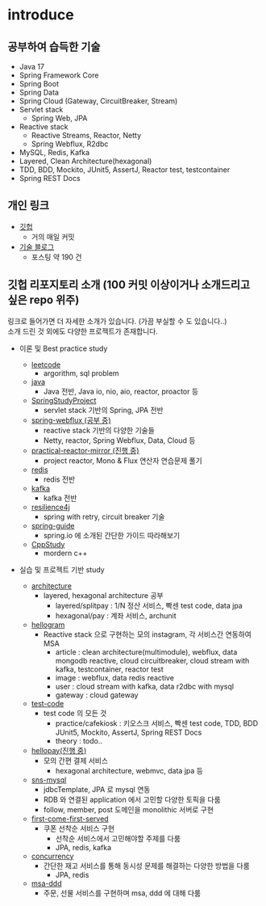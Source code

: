 # introduce
  
## 공부하여 습득한 기술
- Java 17
- Spring Framework Core
- Spring Boot
- Spring Data
- Spring Cloud (Gateway, CircuitBreaker, Stream)
- Servlet stack
  - Spring Web, JPA
- Reactive stack
  - Reactive Streams, Reactor, Netty
  - Spring Webflux, R2dbc
- MySQL, Redis, Kafka
- Layered, Clean Architecture(hexagonal)
- TDD, BDD, Mockito, JUnit5, AssertJ, Reactor test, testcontainer
- Spring REST Docs
  
## 개인 링크
- [깃헙](https://github.com/starryeye)
  - 거의 매일 커밋
- [기술 블로그](https://starryeye.tistory.com)
  - 포스팅 약 190 건
  
## 깃헙 리포지토리 소개 (100 커밋 이상이거나 소개드리고 싶은 repo 위주)
링크로 들어가면 더 자세한 소개가 있습니다. (가끔 부실할 수 도 있습니다..)  
소개 드린 것 외에도 다양한 프로젝트가 존재합니다.  
  
- 이론 및 Best practice study
  - [leetcode](https://github.com/starryeye/leetcode)
    - argorithm, sql problem
  - [java](https://github.com/starryeye/java)
    - Java 전반, Java io, nio, aio, reactor, proactor 등
  - [SpringStudyProject](https://github.com/starryeye/SpringStudyProject)
    - servlet stack 기반의 Spring, JPA 전반
  - [spring-webflux (공부 중)](https://github.com/starryeye/spring-webflux)
    - reactive stack 기반의 다양한 기술들 
    - Netty, reactor, Spring Webflux, Data, Cloud 등
  - [practical-reactor-mirror (진행 중)](https://github.com/starryeye/practical-reactor-mirror)
    - project reactor, Mono & Flux 연산자 연습문제 풀기
  - [redis](https://github.com/starryeye/redis)
    - redis 전반
  - [kafka](https://github.com/starryeye/kafka)
    - kafka 전반
  - [resilience4j](https://github.com/starryeye/resilience4j)
    - spring with retry, circuit breaker 기술
  - [spring-guide](https://github.com/starryeye/spring-guide)
    - spring.io 에 소개된 간단한 가이드 따라해보기
  - [CppStudy](https://github.com/starryeye/CppStudy)
    - mordern c++ 
  
- 실습 및 프로젝트 기반 study
  - [architecture](https://github.com/starryeye/architecture)
    - layered, hexagonal architecture 공부
      - layered/splitpay : 1/N 정산 서비스, 빡센 test code, data jpa
      - hexagonal/pay : 계좌 서비스, archunit
  - [hellogram](https://github.com/starryeye/hellogram)
    - Reactive stack 으로 구현하는 모의 instagram, 각 서비스간 연동하여 MSA
      - article : clean architecture(multimodule), webflux, data mongodb reactive, cloud circuitbreaker, cloud stream with kafka, testcontainer, reactor test
      - image : webflux, data redis reactive
      - user : cloud stream with kafka, data r2dbc with mysql
      - gateway : cloud gateway
  - [test-code](https://github.com/starryeye/test-code)
    - test code 의 모든 것
      - practice/cafekiosk : 키오스크 서비스, 빡센 test code, TDD, BDD JUnit5, Mockito, AssertJ, Spring REST Docs
      - theory : todo..
  - [hellopay(진행 중)](https://github.com/starryeye/hellopay)
    - 모의 간편 결제 서비스
      - hexagonal architecture, webmvc, data jpa 등
  - [sns-mysql](https://github.com/starryeye/sns-mysql)
    - jdbcTemplate, JPA 로 mysql 연동 
    - RDB 와 연결된 application 에서 고민할 다양한 토픽을 다룸
    - follow, member, post 도메인을 monolithic 서버로 구현
  - [first-come-first-served](https://github.com/starryeye/first-come-first-served)
    - 쿠폰 선착순 서비스 구현
      - 선착순 서비스에서 고민해야할 주제를 다룸
      - JPA, redis, kafka
  - [concurrency](https://github.com/starryeye/concurrency)
    - 간단한 재고 서비스를 통해 동시성 문제를 해결하는 다양한 방법을 다룸
      - JPA, redis
  - [msa-ddd](https://github.com/starryeye/msa-ddd)
    - 주문, 선물 서비스를 구현하며 msa, ddd 에 대해 다룸
